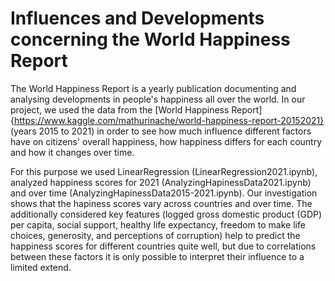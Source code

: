 # Influences and Developments concerning the World Happiness Report
The World Happiness Report is a yearly publication documenting and analysing developments in people's happiness all over the world.
In our project, we used the data from the [World Happiness Report]{https://www.kaggle.com/mathurinache/world-happiness-report-20152021} (years 2015 to 2021)
in order to see how much influence different factors have on citizens' overall happiness, how happiness differs for each country and
how it changes over time.

For this purpose we used LinearRegression (LinearRegression2021.ipynb), analyzed happiness scores for 2021 (AnalyzingHapinessData2021.ipynb)
and over time (AnalyzingHapinessData2015-2021.ipynb).
Our investigation shows that the hapiness scores vary across countries and over time. The additionally considered key features (logged gross domestic product (GDP) per 
capita, social support, healthy life expectancy, freedom to make life choices, generosity, and perceptions of corruption) help to predict the happiness scores
for different countries quite well, but due to correlations between these factors it is only possible to interpret their influence to a limited extend.
  
